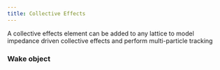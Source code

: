```yaml
---
title: Collective Effects
---
```


A collective effects element can be added to any lattice to model impedance driven collective effects and perform multi-particle tracking

### Wake object
